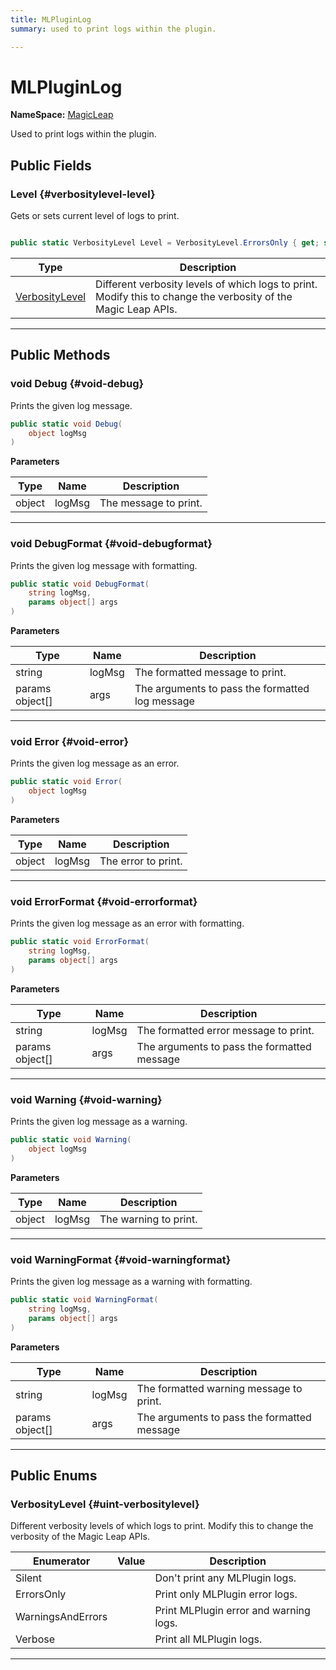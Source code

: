 ```yaml
---
title: MLPluginLog
summary: used to print logs within the plugin. 

---
```


# MLPluginLog



**NameSpace:** 
[MagicLeap](/versioned_docs/version-02-Aug-2023/unity-api/api/UnityEngine.XR.MagicLeap/UnityEngine.XR.MagicLeap.md) 


Used to print logs within the plugin.   





## Public Fields

### Level {#verbositylevel-level}

Gets or sets current level of logs to print. 

```csharp

public static VerbosityLevel Level = VerbosityLevel.ErrorsOnly { get; set; }

```

| Type | Description  | 
|--|--|
| [VerbosityLevel](/versioned_docs/version-02-Aug-2023/unity-api/api/UnityEngine.XR.MagicLeap/UnityEngine.XR.MagicLeap.MLPluginLog.md#uint-verbositylevel) | Different verbosity levels of which logs to print. Modify this to change the verbosity of the Magic Leap APIs.  |





-----------

## Public Methods

### void Debug {#void-debug}

Prints the given log message. 

```csharp
public static void Debug(
    object logMsg
)
```


**Parameters**

| Type | Name  | Description  | 
|--|--|--|
| object |logMsg|The message to print.|






-----------

### void DebugFormat {#void-debugformat}

Prints the given log message with formatting. 

```csharp
public static void DebugFormat(
    string logMsg,
    params object[] args
)
```


**Parameters**

| Type | Name  | Description  | 
|--|--|--|
| string |logMsg|The formatted message to print.|
| params object[] |args|The arguments to pass the formatted log message|






-----------

### void Error {#void-error}

Prints the given log message as an error. 

```csharp
public static void Error(
    object logMsg
)
```


**Parameters**

| Type | Name  | Description  | 
|--|--|--|
| object |logMsg|The error to print.|






-----------

### void ErrorFormat {#void-errorformat}

Prints the given log message as an error with formatting. 

```csharp
public static void ErrorFormat(
    string logMsg,
    params object[] args
)
```


**Parameters**

| Type | Name  | Description  | 
|--|--|--|
| string |logMsg|The formatted error message to print.|
| params object[] |args|The arguments to pass the formatted message|






-----------

### void Warning {#void-warning}

Prints the given log message as a warning. 

```csharp
public static void Warning(
    object logMsg
)
```


**Parameters**

| Type | Name  | Description  | 
|--|--|--|
| object |logMsg|The warning to print.|






-----------

### void WarningFormat {#void-warningformat}

Prints the given log message as a warning with formatting. 

```csharp
public static void WarningFormat(
    string logMsg,
    params object[] args
)
```


**Parameters**

| Type | Name  | Description  | 
|--|--|--|
| string |logMsg|The formatted warning message to print.|
| params object[] |args|The arguments to pass the formatted message|






-----------

## Public Enums

### VerbosityLevel {#uint-verbositylevel}

Different verbosity levels of which logs to print. Modify this to change the verbosity of the Magic Leap APIs. 

| Enumerator | Value | Description |
| ---------- | ----- | ----------- |
| Silent | | Don't print any MLPlugin logs.   |
| ErrorsOnly | | Print only MLPlugin error logs.   |
| WarningsAndErrors | | Print MLPlugin error and warning logs.   |
| Verbose | | Print all MLPlugin logs.   |








-----------


